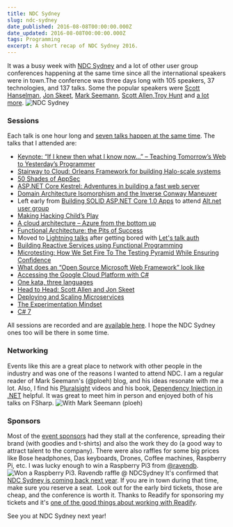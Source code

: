 ```yaml
---
title: NDC Sydney
slug: ndc-sydney
date_published: 2016-08-08T00:00:00.000Z
date_updated: 2016-08-08T00:00:00.000Z
tags: Programming
excerpt: A short recap of NDC Sydney 2016.
---
```


It was a busy week with [NDC Sydney](http://ndcsydney.com/) and a lot of other user group conferences happening at the same time since all the international speakers were in town.The conference was three days long with 105 speakers, 37 technologies, and 137 talks. Some the popular speakers were [Scott Hanselman](http://www.hanselman.com/), [Jon Skeet](http://stackoverflow.com/users/22656/jon-skeet), [Mark Seemann](http://blog.ploeh.dk/), [Scott Allen](http://odetocode.com/about/scott-allen),[Troy Hunt](https://www.troyhunt.com/) and [a lot more](http://ndcsydney.com/speakers/).
![NDC Sydney](__GHOST_URL__/content/images/ndc_logo.png)
### Sessions

Each talk is one hour long and [seven talks happen at the same time](http://ndcsydney.com/agenda/). The talks that I attended are:

- [Keynote: “If I knew then what I know now…” – Teaching Tomorrow’s Web to Yesterday’s Programmer](http://ndcsydney.com/talk/keynote/)
- [Stairway to Cloud: Orleans Framework for building Halo-scale systems](http://ndcsydney.com/talk/stairway-to-cloud-orleans-framework-for-building-halo-scale-systems/)
- [50 Shades of AppSec](http://ndcsydney.com/talk/50-shades-of-appsec/)
- [ASP.NET Core Kestrel: Adventures in building a fast web server](http://ndcsydney.com/talk/adventures-in-building-a-fast-web-server-for-asp-net-core-1-0/)
- [Domain Architecture Isomorphism and the Inverse Conway Maneuver](http://ndcsydney.com/talk/domain-architecture-isomorphism-and-the-inverse-conway-maneuver/)
- Left early from [Building SOLID ASP.NET Core 1.0 Apps](http://ndcsydney.com/talk/building-solid-asp-net-core-1-0-apps/) to attend [Alt.net user group](http://www.meetup.com/Sydney-Alt-Net/events/231759202/)
- [Making Hacking Child’s Play](http://ndcsydney.com/talk/making-hacking-childs-play/)
- [A cloud architecture – Azure from the bottom up](http://ndcsydney.com/talk/understanding-an-architecture-for-the-cloud/)
- [Functional Architecture: the Pits of Success](http://ndcsydney.com/talk/functional-architecture-the-pits-of-success/)
- Moved to [Lightning talks](http://ndcsydney.com/talk/lightning-talks/) after getting bored with [Let's talk auth](http://ndcsydney.com/talk/lets-talk-auth/)
- [Building Reactive Services using Functional Programming](http://ndcsydney.com/talk/building-reactive-services-using-functional-programming/)
- [Microtesting: How We Set Fire To The Testing Pyramid While Ensuring Confidence](http://ndcsydney.com/talk/microtesting-how-we-set-fire-to-the-testing-pyramid-while-ensuring-confidence/)
- [What does an “Open Source Microsoft Web Framework” look like](http://ndcsydney.com/talk/what-does-an-open-source-microsoft-web-platform-look-like/)
- [Accessing the Google Cloud Platform with C#](http://ndcsydney.com/talk/google-cloud-platform/)
- [One kata, three languages](http://ndcsydney.com/talk/one-kata-three-languages/)
- [Head to Head: Scott Allen and Jon Skeet](http://ndcsydney.com/talk/head-to-head/)
- [Deploying and Scaling Microservices](http://ndcsydney.com/talk/deploying-and-scaling-microservices/)
- [The Experimentation Mindset](http://ndcsydney.com/talk/the-experimentation-mindset/)
- [C# 7](http://ndcsydney.com/talk/c-7-the-future/)

All sessions are recorded and are [available here](https://vimeo.com/ndcconferences). I hope the NDC Sydney ones too will be there in some time.

### Networking

Events like this are a great place to network with other people in the industry and was one of the reasons I wanted to attend NDC. I am a regular reader of Mark Seemann's (@ploeh) blog, and his ideas resonate with me a lot. Also, I find his [Pluralsight](https://www.pluralsight.com/authors/mark-seemann) videos and his book, [Dependency Injection in .NET](http://amzn.to/2aFmtiC) helpful. It was great to meet him in person and enjoyed both of his talks on FSharp.
![With Mark Seemann (ploeh)](__GHOST_URL__/content/images/ndc_ploeh.jpg)
### Sponsors

Most of the [event sponsors](http://ndcsydney.com/page/partnership/) had they stall at the conference, spreading their brand (with goodies and t-shirts) and also the work they do (a good way to attract talent to the company). There were also raffles for some big prices like Bose headphones, Das keyboards, Drones, Coffee machines, Raspberry Pi, etc. I was lucky enough to win a Raspberry Pi3 from [@ravendb](https://twitter.com/RavenDB).
![Won a Raspberry Pi3. Ravendb raffle @ NDCSydney](__GHOST_URL__/content/images/ndc_raspberrypi.jpg)
It's confirmed that [NDC Sydney is coming back next year](https://twitter.com/samnewman/status/761402917798555648). If you are in town during that time, make sure you reserve a seat.  Look out for the early bird tickets, those are cheap, and the conference is worth it. Thanks to Readify for sponsoring my tickets and it's [one of the good things about working with Readify](__GHOST_URL__/blog/finding-a-job-abroad/).

See you at NDC Sydney next year!
